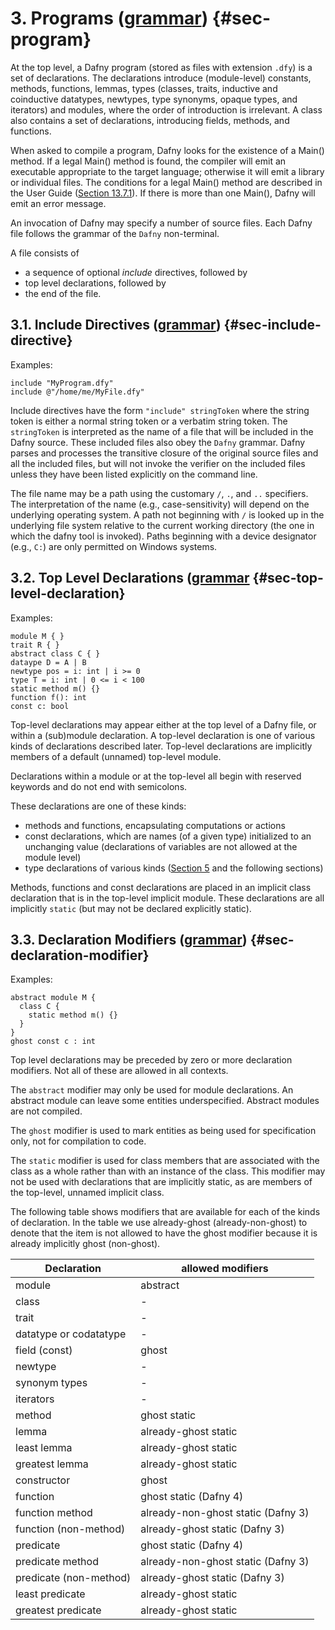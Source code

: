 # 3. Programs ([grammar](#g-program)) {#sec-program}

At the top level, a Dafny program (stored as files with extension `.dfy`)
is a set of declarations. The declarations introduce (module-level)
constants, methods, functions, lemmas, types (classes, traits, inductive and
coinductive datatypes, newtypes, type synonyms, opaque types, and
iterators) and modules, where the order of introduction is irrelevant. A
class also contains a set of declarations, introducing fields, methods,
and functions.

When asked to compile a program, Dafny looks for the existence of a
Main() method. If a legal Main() method is found, the compiler will emit
an executable appropriate to the target language; otherwise it will emit
a library or individual files.
The conditions for a legal Main() method are described in the User Guide
([Section 13.7.1](#sec-user-guide-main)).
If there is more than one Main(), Dafny will emit an error message.

An invocation of Dafny may specify a number of source files.
Each Dafny file follows the grammar of the ``Dafny`` non-terminal.

A file consists of 
- a sequence of optional _include_ directives, followed by 
- top level declarations, followed by 
- the end of the file.

## 3.1. Include Directives ([grammar](#g-include-directive)) {#sec-include-directive}

Examples:
<!-- %no-check -->
```dafny
include "MyProgram.dfy"
include @"/home/me/MyFile.dfy"
```

Include directives have the form ``"include" stringToken`` where
the string token is either a normal string token or a
verbatim string token. The ``stringToken`` is interpreted as the name of
a file that will be included in the Dafny source. These included
files also obey the ``Dafny`` grammar. Dafny parses and processes the
transitive closure of the original source files and all the included files,
but will not invoke the verifier on the included files unless they have been listed
explicitly on the command line.

The file name may be a path using the customary `/`, `.`, and `..` specifiers.
The interpretation of the name (e.g., case-sensitivity) will depend on the
underlying operating system. A path not beginning with `/` is looked up in
the underlying file system relative to the current working directory (the
one in which the dafny tool is invoked). Paths beginning with a device
designator (e.g., `C:`) are only permitted on Windows systems.

## 3.2. Top Level Declarations ([grammar](#g-top-level-declaration) {#sec-top-level-declaration}

Examples:
<!-- %no-check -->
```dafny
module M { }
trait R { }
abstract class C { }
dataype D = A | B
newtype pos = i: int | i >= 0
type T = i: int | 0 <= i < 100
static method m() {}
function f(): int
const c: bool
```

Top-level declarations may appear either at the top level of a Dafny file,
or within a (sub)module declaration. A top-level declaration is one of
various kinds of declarations described later. Top-level declarations are
implicitly members of a default (unnamed) top-level module.

Declarations within a module or at the top-level all begin with reserved keywords and do not end with semicolons.

These declarations are one of these kinds:
- methods and functions, encapsulating computations or actions
- const declarations, which are names (of a given type) initialized to an unchanging value
  (declarations of variables are not allowed at the module level)
- type declarations of various kinds ([Section 5](#sec-types) and the following sections)

Methods, functions and const declarations are placed in an implicit class declaration
that is in the top-level implicit module. These declarations are all implicitly
`static` (but may not be declared explicitly static).

## 3.3. Declaration Modifiers ([grammar](#g-declaration-modifier)) {#sec-declaration-modifier}

Examples:
<!-- %check-resolve -->
```dafny
abstract module M {
  class C {
    static method m() {}
  }
}
ghost const c : int
```

Top level declarations may be preceded by zero or more declaration
modifiers. Not all of these are allowed in all contexts.

The `abstract` modifier may only be used for module declarations.
An abstract module can leave some entities underspecified.
Abstract modules are not compiled.

The `ghost` modifier is used to mark entities as being used for
specification only, not for compilation to code.

The `static` modifier is used for class members that
are associated with the class as a whole rather than with
an instance of the class. This modifier may not be used with
declarations that are implicitly static, as are members of the 
top-level, unnamed implicit class.

<!-- TBD - opaque ? Add example above when it is implemented --> 

The following table shows modifiers that are available
for each of the kinds of declaration. In the table
we use already-ghost (already-non-ghost) to denote that the item is not
allowed to have the ghost modifier because it is already
implicitly ghost (non-ghost).


 Declaration              | allowed modifiers
--------------------------|---------------------------------------
 module                   | abstract
 class                    | -
 trait                    | -
 datatype or codatatype   | -
 field (const)            | ghost
 newtype                  | -
 synonym types            | -
 iterators                | -
 method                   | ghost static
 lemma                    | already-ghost static
 least lemma              | already-ghost static
 greatest lemma           | already-ghost static
 constructor              | ghost
 function                 | ghost static             (Dafny 4)
 function method          | already-non-ghost static (Dafny 3)
 function (non-method)    | already-ghost static     (Dafny 3)
 predicate                | ghost static             (Dafny 4)
 predicate method         | already-non-ghost static (Dafny 3)
 predicate (non-method)   | already-ghost static     (Dafny 3)
 least predicate          | already-ghost static
 greatest predicate       | already-ghost static


